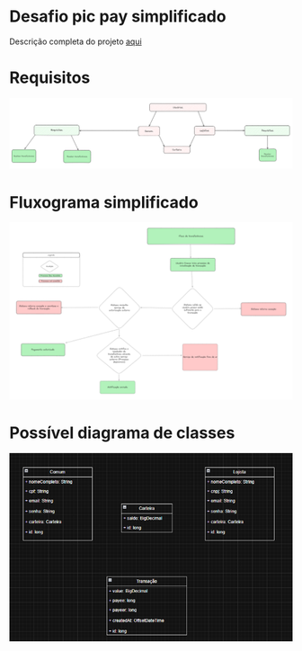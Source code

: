 # Desafio pic pay simplificado

Descrição completa do projeto [aqui](https://github.com/PicPay/picpay-desafio-backend)

# Requisitos

<img src="/design/requisitos.png" alt="requisitos">

# Fluxograma simplificado

<img src="/design/fluxo.png" alt="fluxograma">

# Possível diagrama de classes

<img src="/design/picpaysimplificado.png" alt="diagrama de classes">

